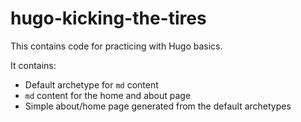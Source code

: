 # hugo-kicking-the-tires

This contains code for practicing with Hugo basics.

It contains:

- Default archetype for `md` content
- `md` content for the home and about page
- Simple about/home page generated from the default archetypes
